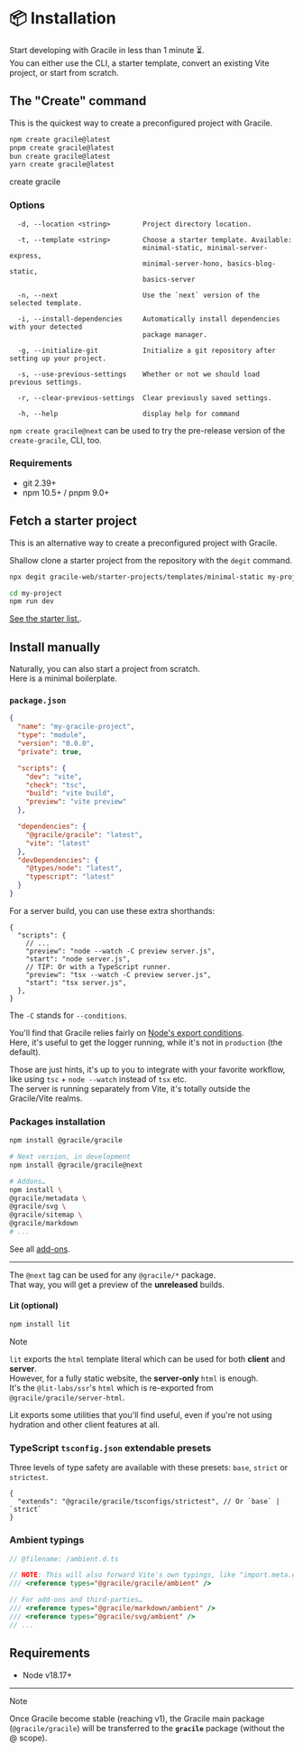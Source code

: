 # 📦 Installation

Start developing with Gracile in less than 1 minute ⏳.  
You can either use the CLI, a starter template, convert an existing Vite project, or start from scratch.

## The "Create" command

This is the quickest way to create a preconfigured project with Gracile.

```sh
npm create gracile@latest
pnpm create gracile@latest
bun create gracile@latest
yarn create gracile@latest
```

<!-- TODO: make a macro component -->
<asciinema-player href="/assets/create-gracile.cast" loop autoplay speed="1.3334" theme="gracile" terminalFontFamily="'Fira Code', monospace">
<asciinema-player-header slot="header">create gracile</asciinema-player-header>
</asciinema-player>

### Options

```text
  -d, --location <string>        Project directory location.

  -t, --template <string>        Choose a starter template. Available:
                                 minimal-static, minimal-server-express,
                                 minimal-server-hono, basics-blog-static,
                                 basics-server

  -n, --next                     Use the `next` version of the selected template.

  -i, --install-dependencies     Automatically install dependencies with your detected
                                 package manager.

  -g, --initialize-git           Initialize a git repository after setting up your project.

  -s, --use-previous-settings    Whether or not we should load previous settings.

  -r, --clear-previous-settings  Clear previously saved settings.

  -h, --help                     display help for command
```

`npm create gracile@next` can be used to try the pre-release version of the `create-gracile`, CLI, too.

### Requirements

- git 2.39+
- npm 10.5+ / pnpm 9.0+

## Fetch a starter project

This is an alternative way to create a preconfigured project with Gracile.

Shallow clone a starter project from the repository with the `degit` command.

```sh
npx degit gracile-web/starter-projects/templates/minimal-static my-project

cd my-project
npm run dev
```

[See the starter list.](https://github.com/gracile-web/starter-projects).

## Install manually

Naturally, you can also start a project from scratch.  
Here is a minimal boilerplate.

### `package.json`

```json
{
  "name": "my-gracile-project",
  "type": "module",
  "version": "0.0.0",
  "private": true,

  "scripts": {
    "dev": "vite",
    "check": "tsc",
    "build": "vite build",
    "preview": "vite preview"
  },

  "dependencies": {
    "@gracile/gracile": "latest",
    "vite": "latest"
  },
  "devDependencies": {
    "@types/node": "latest",
    "typescript": "latest"
  }
}
```

For a server build, you can use these extra shorthands:

```jsonc
{
  "scripts": {
    // ...
    "preview": "node --watch -C preview server.js",
    "start": "node server.js",
    // TIP: Or with a TypeScript runner.
    "preview": "tsx --watch -C preview server.js",
    "start": "tsx server.js",
  },
}
```

The `-C` stands for `--conditions`.

You'll find that Gracile relies fairly
on [Node's export conditions](https://nodejs.org/api/packages.html#conditional-exports).  
Here, it's useful to get the logger running, while it's not in `production` (the default).

Those are just hints, it's up to you to integrate with your favorite workflow, like using `tsc` + `node --watch` instead of `tsx` etc.  
The server is running separately from Vite, it's totally outside the Gracile/Vite realms.

### Packages installation

```sh
npm install @gracile/gracile

# Next version, in development
npm install @gracile/gracile@next

# Addons…
npm install \
@gracile/metadata \
@gracile/svg \
@gracile/sitemap \
@gracile/markdown
# ...
```

<!-- @gracile/prefetch \ -->

See all [add-ons](/docs/add-ons/).

---

The `@next` tag can be used for any `@gracile/*` package.  
That way, you will get a preview of the **unreleased** builds.

#### Lit (optional)

```sh
npm install lit
```

> [!NOTE]  
> `lit` exports the `html` template literal which can be used
> for both **client** and **server**.  
> However, for a fully static website, the **server-only** `html` is enough.  
> It's the `@lit-labs/ssr`'s `html` which is re-exported from `@gracile/gracile/server-html`.

Lit exports some utilities that you'll find useful, even if you're not using
hydration and other client features at all.

<!-- Gracile is defining those as peer dependencies, pinned to major semver.
That means you can use the version you want in that range, without the
possibility of mismatching versions. -->

<!-- Choice has been made to not re-export `html`, etc. from Lit (e.g., in `context`)
because it's more explicit, modular and less error-prone that way. -->

### TypeScript `tsconfig.json` extendable presets

Three levels of type safety are available with these presets: `base`, `strict` or `strictest`.

```jsonc
{
  "extends": "@gracile/gracile/tsconfigs/strictest", // Or `base` | `strict`
}
```

### Ambient typings

```ts twoslash
// @filename: /ambient.d.ts

// NOTE: This will also forward Vite's own typings, like "import.meta.env" etc.
/// <reference types="@gracile/gracile/ambient" />

// For add-ons and third-parties…
/// <reference types="@gracile/markdown/ambient" />
/// <reference types="@gracile/svg/ambient" />
// ...
```

## Requirements

- Node v18.17+

---

> [!NOTE]
> Once Gracile become stable (reaching v1), the Gracile main package (`@gracile/gracile`) will be transferred to the **`gracile`** package (without the @ scope).
